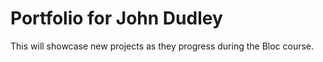 # Portfolio for John Dudley

This will showcase new projects as they progress during the Bloc course.